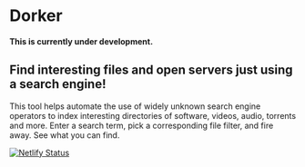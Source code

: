 # Dorker

#### This is currently under development.

## Find interesting files and open servers just using a search engine!

This tool helps automate the use of widely unknown search engine operators to index interesting directories of software, videos, audio, torrents and more. Enter a search term, pick a corresponding file filter, and fire away. See what you can find.

[![Netlify Status](https://api.netlify.com/api/v1/badges/1e398185-d13e-4073-9ccb-9419a8ba482e/deploy-status)](https://app.netlify.com/sites/boring-cray-ba4143/deploys)